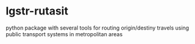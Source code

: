 # lgstr-rutasit
python package with several tools for routing origin/destiny travels using public transport systems in metropolitan areas
